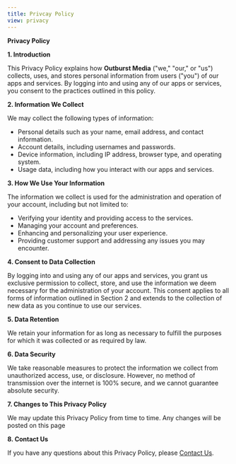 ```yaml
---
title: Privcay Policy
view: privacy
---
```


**Privacy Policy**

**1. Introduction**

This Privacy Policy explains how **Outburst Media** ("we," "our," or "us") collects, uses, and stores personal information from users ("you") of our apps and services. By logging into and using any of our apps or services, you consent to the practices outlined in this policy.

**2. Information We Collect**

We may collect the following types of information:

- Personal details such as your name, email address, and contact information.
- Account details, including usernames and passwords.
- Device information, including IP address, browser type, and operating system.
- Usage data, including how you interact with our apps and services.

**3. How We Use Your Information**

The information we collect is used for the administration and operation of your account, including but not limited to:

- Verifying your identity and providing access to the services.
- Managing your account and preferences.
- Enhancing and personalizing your user experience.
- Providing customer support and addressing any issues you may encounter.

**4. Consent to Data Collection**

By logging into and using any of our apps and services, you grant us exclusive permission to collect, store, and use the information we deem necessary for the administration of your account. This consent applies to all forms of information outlined in Section 2 and extends to the collection of new data as you continue to use our services.

**5. Data Retention**

We retain your information for as long as necessary to fulfill the purposes for which it was collected or as required by law.

**6. Data Security**

We take reasonable measures to protect the information we collect from unauthorized access, use, or disclosure. However, no method of transmission over the internet is 100% secure, and we cannot guarantee absolute security.

**7. Changes to This Privacy Policy**

We may update this Privacy Policy from time to time. Any changes will be posted on this page

**8. Contact Us**

If you have any questions about this Privacy Policy, please [Contact Us](/contact-us).

